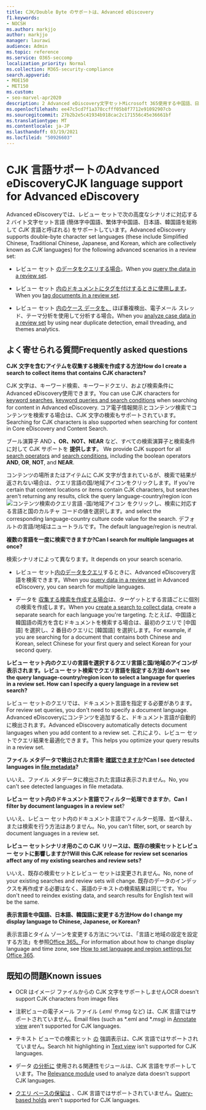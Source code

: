 ```yaml
---
title: CJK/Double Byte のサポートは、Advanced eDiscovery
f1.keywords:
- NOCSH
ms.author: markjjo
author: markjjo
manager: laurawi
audience: Admin
ms.topic: reference
ms.service: O365-seccomp
localization_priority: Normal
ms.collection: M365-security-compliance
search.appverid:
- MOE150
- MET150
ms.custom:
- seo-marvel-apr2020
description: 2 Advanced eDiscovery文字セットMicrosoft 365使用する中国語、日本語、韓国語 (CJK) 言語をサポートする方法について学習します。
ms.openlocfilehash: ee47c5cd7f1a378ccfff05b8f7712e91092907cb
ms.sourcegitcommit: 27b2b2e5c41934b918cac2c171556c45e36661bf
ms.translationtype: MT
ms.contentlocale: ja-JP
ms.lasthandoff: 03/19/2021
ms.locfileid: "50926603"
---
```

# <a name="cjk-language-support-for-advanced-ediscovery"></a><span data-ttu-id="7786c-103">CJK 言語サポートのAdvanced eDiscovery</span><span class="sxs-lookup"><span data-stu-id="7786c-103">CJK language support for Advanced eDiscovery</span></span>

<span data-ttu-id="7786c-104">Advanced eDiscoveryでは、レビュー セットで次の高度なシナリオに対応する 2 バイト文字セット言語 (簡体字中国語、繁体字中国語、日本語、韓国語を総称して *CJK* 言語と呼ばれる) をサポートしています。</span><span class="sxs-lookup"><span data-stu-id="7786c-104">Advanced eDiscovery supports double-byte character set languages (these include Simplified Chinese, Traditional Chinese, Japanese, and Korean, which are collectively known as *CJK* languages) for the following advanced scenarios in a review set:</span></span>

- <span data-ttu-id="7786c-105">レビュー セット [のデータをクエリする場合](review-set-search.md)。</span><span class="sxs-lookup"><span data-stu-id="7786c-105">When you [query the data in a review set](review-set-search.md).</span></span>

- <span data-ttu-id="7786c-106">レビュー セット [内のドキュメントにタグを付けするときに使用します](tagging-documents.md)。</span><span class="sxs-lookup"><span data-stu-id="7786c-106">When you [tag documents in a review set](tagging-documents.md).</span></span>

- <span data-ttu-id="7786c-107">レビュー セット [内のケース データを、](analyzing-data-in-review-set.md) ほぼ重複検出、電子メール スレッド、テーマ分析を使用して分析する場合。</span><span class="sxs-lookup"><span data-stu-id="7786c-107">When you [analyze case data in a review set](analyzing-data-in-review-set.md) by using near duplicate detection, email threading, and themes analytics.</span></span>

## <a name="frequently-asked-questions"></a><span data-ttu-id="7786c-108">よく寄せられる質問</span><span class="sxs-lookup"><span data-stu-id="7786c-108">Frequently asked questions</span></span>

<span data-ttu-id="7786c-109">**CJK 文字を含むアイテムを収集する検索を作成する方法**</span><span class="sxs-lookup"><span data-stu-id="7786c-109">**How do I create a search to collect items that contains CJK characters?**</span></span>

<span data-ttu-id="7786c-110">CJK 文字は、キーワード[](building-search-queries.md#keyword-searches)検索、キーワード[](keyword-queries-and-search-conditions.md)クエリ、および検索条件に Advanced eDiscovery使用できます。</span><span class="sxs-lookup"><span data-stu-id="7786c-110">You can use CJK characters for [keyword searches](building-search-queries.md#keyword-searches), [keyword queries and search conditions](keyword-queries-and-search-conditions.md) when searching for content in Advanced eDiscovery.</span></span> <span data-ttu-id="7786c-111">コア電子情報開示とコンテンツ検索でコンテンツを検索する場合は、CJK 文字の検索もサポートされています。</span><span class="sxs-lookup"><span data-stu-id="7786c-111">Searching for CJK characters is also supported when searching for content in Core eDiscovery and Content Search.</span></span>

<span data-ttu-id="7786c-112">ブール演算子 AND  [](keyword-queries-and-search-conditions.md#search-operators) **、OR、NOT、NEAR** など、すべての検索演算子と検索条件に対して CJK サポートを **提供します**。 [](keyword-queries-and-search-conditions.md#search-conditions)</span><span class="sxs-lookup"><span data-stu-id="7786c-112">We provide CJK support for all [search operators](keyword-queries-and-search-conditions.md#search-operators) and [search conditions](keyword-queries-and-search-conditions.md#search-conditions), including the boolean operators **AND**, **OR**, **NOT**, and **NEAR**.</span></span>

<span data-ttu-id="7786c-113">コンテンツの場所またはアイテムに CJK 文字が含まれているが、検索で結果が返されない場合は、クエリ言語の国/地域アイコンをクリックします。</span><span class="sxs-lookup"><span data-stu-id="7786c-113">If you're certain that content locations or items contain CJK characters, but searches aren't returning any results, click the query language-country/region icon</span></span> ![コンテンツ検索のクエリ言語 -国/地域アイコン](../media/8d4b60c8-e1f1-40f9-88ae-ee2a7eca0886.png) <span data-ttu-id="7786c-115">をクリックし、検索に対応する言語と国のカルチャ コードの値を選択します。</span><span class="sxs-lookup"><span data-stu-id="7786c-115">and select the corresponding language-country culture code value for the search.</span></span> <span data-ttu-id="7786c-116">デフォルトの言語/地域はニュートラルです。</span><span class="sxs-lookup"><span data-stu-id="7786c-116">The default language/region is neutral.</span></span>

<span data-ttu-id="7786c-117">**複数の言語を一度に検索できますか?**</span><span class="sxs-lookup"><span data-stu-id="7786c-117">**Can I search for multiple languages at once?**</span></span>

<span data-ttu-id="7786c-118">検索シナリオによって異なります。</span><span class="sxs-lookup"><span data-stu-id="7786c-118">It depends on your search scenario.</span></span>

- <span data-ttu-id="7786c-119">レビュー セット[内のデータをクエリ](review-set-search.md)するときに、Advanced eDiscovery言語を検索できます。</span><span class="sxs-lookup"><span data-stu-id="7786c-119">When you [query data in a review set](review-set-search.md) in Advanced eDiscovery, you can search for multiple languages.</span></span>

- <span data-ttu-id="7786c-120">データを [収集する検索を作成する場合](create-search-to-collect-data.md)は、ターゲットとする言語ごとに個別の検索を作成します。</span><span class="sxs-lookup"><span data-stu-id="7786c-120">When you [create a search to collect data](create-search-to-collect-data.md), create a separate search for each language you're targeting.</span></span> <span data-ttu-id="7786c-121">たとえば、中国語と韓国語の両方を含むドキュメントを検索する場合は、最初のクエリで [中国語] を選択し、2 番目のクエリに [韓国語] を選択します。</span><span class="sxs-lookup"><span data-stu-id="7786c-121">For example, if you are searching for a document that contains both Chinese and Korean, select Chinese for your first query and select Korean for your second query.</span></span>

<span data-ttu-id="7786c-122">**レビュー セット内のクエリの言語を選択するクエリ言語と国/地域のアイコンが表示されます。レビュー セット検索でクエリ言語を指定する方法**</span><span class="sxs-lookup"><span data-stu-id="7786c-122">**I don't see the query language-country/region icon to select a language for queries in a review set. How can I specify a query language in a review set search?**</span></span>

<span data-ttu-id="7786c-123">レビュー セットのクエリでは、ドキュメント言語を指定する必要があります。</span><span class="sxs-lookup"><span data-stu-id="7786c-123">For review set queries, you don't need to specify a document language.</span></span> <span data-ttu-id="7786c-124">Advanced eDiscoveryにコンテンツを追加すると、ドキュメント言語が自動的に検出されます。</span><span class="sxs-lookup"><span data-stu-id="7786c-124">Advanced eDiscovery automatically detects document languages when you add content to a review set.</span></span> <span data-ttu-id="7786c-125">これにより、レビュー セットでクエリ結果を最適化できます。</span><span class="sxs-lookup"><span data-stu-id="7786c-125">This helps you optimize your query results in a review set.</span></span>

<span data-ttu-id="7786c-126">**ファイル メタデータで検出された言語を [確認できますか](view-documents-in-review-set.md#file-metadata)?**</span><span class="sxs-lookup"><span data-stu-id="7786c-126">**Can I see detected languages in [file metadata](view-documents-in-review-set.md#file-metadata)?**</span></span>

<span data-ttu-id="7786c-127">いいえ、ファイル メタデータに検出された言語は表示されません。</span><span class="sxs-lookup"><span data-stu-id="7786c-127">No, you can't see detected languages in file metadata.</span></span>

<span data-ttu-id="7786c-128">**レビュー セット内のドキュメント言語でフィルター処理できますか**。</span><span class="sxs-lookup"><span data-stu-id="7786c-128">**Can I filter by document languages in a review set**?</span></span>

<span data-ttu-id="7786c-129">いいえ、レビュー セット内のドキュメント言語でフィルター処理、並べ替え、または検索を行う方法はありません。</span><span class="sxs-lookup"><span data-stu-id="7786c-129">No, you can't filter, sort, or search by document languages in a review set.</span></span>

<span data-ttu-id="7786c-130">**レビュー セットシナリオ用のこの CJK リリースは、既存の検索セットとレビュー セットに影響しますか?**</span><span class="sxs-lookup"><span data-stu-id="7786c-130">**Will this CJK release for review set scenarios affect any of my existing searches and review sets?**</span></span>

<span data-ttu-id="7786c-131">いいえ、既存の検索セットとレビュー セットは変更されません。</span><span class="sxs-lookup"><span data-stu-id="7786c-131">No, none of your existing searches and review sets will change.</span></span> <span data-ttu-id="7786c-132">既存のデータのインデックスを再作成する必要はなく、英語のテキストの検索結果は同じです。</span><span class="sxs-lookup"><span data-stu-id="7786c-132">You don't need to reindex existing data, and search results for English text will be the same.</span></span>

<span data-ttu-id="7786c-133">**表示言語を中国語、日本語、韓国語に変更する方法**</span><span class="sxs-lookup"><span data-stu-id="7786c-133">**How do I change my display language to Chinese, Japanese, or Korean?**</span></span>

<span data-ttu-id="7786c-134">表示言語とタイム ゾーンを変更する方法については、「言語と地域の設定を設定する方法」を参照[Office 365。](/office365/troubleshoot/access-management/set-language-and-region)</span><span class="sxs-lookup"><span data-stu-id="7786c-134">For information about how to change display language and time zone, see [How to set language and region settings for Office 365](/office365/troubleshoot/access-management/set-language-and-region).</span></span>

## <a name="known-issues"></a><span data-ttu-id="7786c-135">既知の問題</span><span class="sxs-lookup"><span data-stu-id="7786c-135">Known issues</span></span>

- <span data-ttu-id="7786c-136">OCR はイメージ ファイルからの CJK 文字をサポートしません</span><span class="sxs-lookup"><span data-stu-id="7786c-136">OCR doesn't support CJK characters from image files</span></span>

- <span data-ttu-id="7786c-137">注釈ビューの電子メール ファイル (*.eml や[](view-documents-in-review-set.md#annotate-view)*.msg など) は、CJK 言語ではサポートされていません。</span><span class="sxs-lookup"><span data-stu-id="7786c-137">Email files (such as \*.eml and \*.msg) in [Annotate view](view-documents-in-review-set.md#annotate-view) aren't supported for CJK languages.</span></span>

- <span data-ttu-id="7786c-138">テキスト ビューでの検索ヒット [の](view-documents-in-review-set.md#text-view) 強調表示は、CJK 言語ではサポートされていません。</span><span class="sxs-lookup"><span data-stu-id="7786c-138">Search hit highlighting in [Text view](view-documents-in-review-set.md#text-view) isn't supported for CJK languages.</span></span>

- <span data-ttu-id="7786c-139">データ [の分析に](using-relevance.md) 使用される関連性モジュールは、CJK 言語をサポートしています。</span><span class="sxs-lookup"><span data-stu-id="7786c-139">The [Relevance module](using-relevance.md) used to analyze data doesn't support CJK languages.</span></span>

- <span data-ttu-id="7786c-140">[クエリ ベースの保留は](managing-holds.md#manage-non-custodial-holds) 、CJK 言語ではサポートされていません。</span><span class="sxs-lookup"><span data-stu-id="7786c-140">[Query-based holds](managing-holds.md#manage-non-custodial-holds) aren't supported for CJK languages.</span></span>